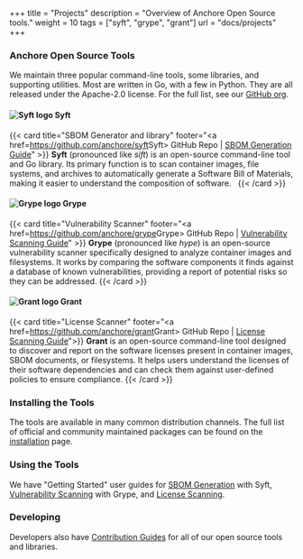 +++
title = "Projects"
description = "Overview of Anchore Open Source tools."
weight = 10
tags = ["syft", "grype", "grant"]
url = "docs/projects"
+++

### Anchore Open Source Tools

We maintain three popular command-line tools, some libraries, and supporting utilities. Most are written in Go, with a few in Python. They are all released under the Apache-2.0 license. For the full list, see our [GitHub org](https://github.com/orgs/anchore/repositories).

#### <img src="/images/logos/syft/apple-touch-icon-60x60.png" alt="Syft logo" class="m4-3 h1" style="max-height: 50px;"/> Syft

{{< card  title="SBOM Generator and library" footer="<a href=<https://github.com/anchore/syft>Syft> GitHub Repo</a> | <a href=/docs/userguides/sbom/getstarted>SBOM Generation Guide</a>" >}}
<b>Syft</b> (pronounced like <i>sift</i>) is an open-source command-line tool and Go library. Its primary function is to scan container images, file systems, and archives to automatically generate a Software Bill of Materials, making it easier to understand the composition of software.  
{{< /card >}}

#### <img src="/images/logos/grype/apple-touch-icon-60x60.png" alt="Grype logo" class="m4-3 h1" style="max-height: 50px;"/> Grype

{{< card title="Vulnerability Scanner" footer="<a href=<https://github.com/anchore/grype>Grype> GitHub Repo</a> | <a href=/docs/userguides/vuln/getstarted>Vulnerability Scanning Guide</a>" >}}
<b>Grype</b> (pronounced like <i>hype</i>) is an open-source vulnerability scanner specifically designed to analyze container images and filesystems. It works by comparing the software components it finds against a database of known vulnerabilities, providing a report of potential risks so they can be addressed.
{{< /card >}}

#### <img src="/images/logos/grant/apple-touch-icon-60x60.png" alt="Grant logo" class="m4-3 h1" style="max-height: 50px;"/> Grant

{{< card title="License Scanner" footer="<a href=<https://github.com/anchore/grant>Grant> GitHub Repo</a> | <a href=/docs/userguides/license/getstarted>License Scanning Guide</a>">}}
<b>Grant</b> is an open-source command-line tool designed to discover and report on the software licenses present in container images, SBOM documents, or filesystems. It helps users understand the licenses of their software dependencies and can check them against user-defined policies to ensure compliance.
{{< /card >}}

### Installing the Tools

The tools are available in many common distribution channels. The full list of official and community maintained packages can be found on the [installation](/docs/installation) page.

### Using the Tools

We have "Getting Started" user guides for [SBOM Generation](/docs/userguides/sbom/getstarted) with Syft, [Vulnerability Scanning](/docs/userguides/sbom/getstarted) with Grype, and [License Scanning](/docs/userguides/license/getstarted).

### Developing

Developers also have [Contribution Guides](/docs/contributing/) for all of our open source tools and libraries.
